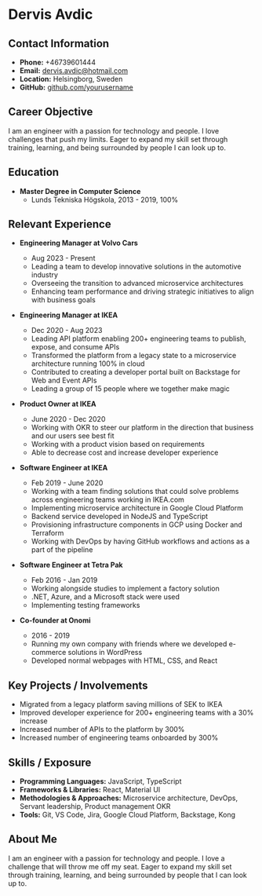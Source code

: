 # Dervis Avdic

## Contact Information
- **Phone:** +46739601444
- **Email:** [dervis.avdic@hotmail.com](mailto:dervis.avdic@hotmail.com)
- **Location:** Helsingborg, Sweden
- **GitHub:** [github.com/yourusername](https://github.com/yourusername)

## Career Objective
I am an engineer with a passion for technology and people. I love challenges that push my limits. Eager to expand my skill set through training, learning, and being surrounded by people I can look up to.

## Education
- **Master Degree in Computer Science**
  - Lunds Tekniska Högskola, 2013 - 2019, 100%

## Relevant Experience
- **Engineering Manager at Volvo Cars**
  - Aug 2023 - Present
  - Leading a team to develop innovative solutions in the automotive industry
  - Overseeing the transition to advanced microservice architectures
  - Enhancing team performance and driving strategic initiatives to align with business goals

- **Engineering Manager at IKEA**
  - Dec 2020 - Aug 2023
  - Leading API platform enabling 200+ engineering teams to publish, expose, and consume APIs
  - Transformed the platform from a legacy state to a microservice architecture running 100% in cloud
  - Contributed to creating a developer portal built on Backstage for Web and Event APIs
  - Leading a group of 15 people where we together make magic

- **Product Owner at IKEA**
  - June 2020 - Dec 2020
  - Working with OKR to steer our platform in the direction that business and our users see best fit
  - Working with a product vision based on requirements
  - Able to decrease cost and increase developer experience

- **Software Engineer at IKEA**
  - Feb 2019 - June 2020
  - Working with a team finding solutions that could solve problems across engineering teams working in IKEA.com
  - Implementing microservice architecture in Google Cloud Platform
  - Backend service developed in NodeJS and TypeScript
  - Provisioning infrastructure components in GCP using Docker and Terraform
  - Working with DevOps by having GitHub workflows and actions as a part of the pipeline

- **Software Engineer at Tetra Pak**
  - Feb 2016 - Jan 2019
  - Working alongside studies to implement a factory solution
  - .NET, Azure, and a Microsoft stack were used
  - Implementing testing frameworks

- **Co-founder at Onomi**
  - 2016 - 2019
  - Running my own company with friends where we developed e-commerce solutions in WordPress
  - Developed normal webpages with HTML, CSS, and React

## Key Projects / Involvements
- Migrated from a legacy platform saving millions of SEK to IKEA
- Improved developer experience for 200+ engineering teams with a 30% increase
- Increased number of APIs to the platform by 300%
- Increased number of engineering teams onboarded by 300%

## Skills / Exposure
- **Programming Languages:** JavaScript, TypeScript
- **Frameworks & Libraries:** React, Material UI
- **Methodologies & Approaches:** Microservice architecture, DevOps, Servant leadership, Product management OKR
- **Tools:** Git, VS Code, Jira, Google Cloud Platform, Backstage, Kong

## About Me
I am an engineer with a passion for technology and people. I love a challenge that will throw me off my seat. Eager to expand my skill set through training, learning, and being surrounded by people that I can look up to.
